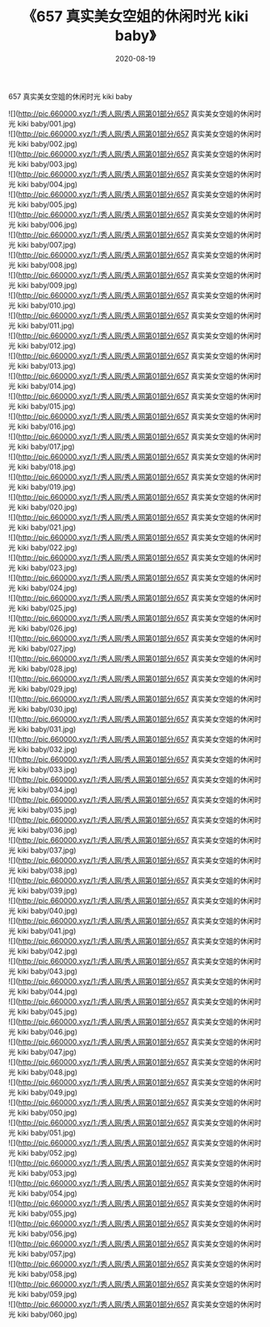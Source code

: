 ﻿---
layout: post
title:  《657 真实美女空姐的休闲时光 kiki baby》
date:   2020-08-19
img: http://pic.660000.xyz/1:/秀人网/秀人网第01部分/657 真实美女空姐的休闲时光 kiki baby/000.jpg
categories: [美女, 清纯, 唯美]
---

657 真实美女空姐的休闲时光 kiki baby

  ![](http://pic.660000.xyz/1:/秀人网/秀人网第01部分/657 真实美女空姐的休闲时光 kiki baby/001.jpg) <br> ![](http://pic.660000.xyz/1:/秀人网/秀人网第01部分/657 真实美女空姐的休闲时光 kiki baby/002.jpg) <br> ![](http://pic.660000.xyz/1:/秀人网/秀人网第01部分/657 真实美女空姐的休闲时光 kiki baby/003.jpg) <br> ![](http://pic.660000.xyz/1:/秀人网/秀人网第01部分/657 真实美女空姐的休闲时光 kiki baby/004.jpg) <br> ![](http://pic.660000.xyz/1:/秀人网/秀人网第01部分/657 真实美女空姐的休闲时光 kiki baby/005.jpg) <br> ![](http://pic.660000.xyz/1:/秀人网/秀人网第01部分/657 真实美女空姐的休闲时光 kiki baby/006.jpg) <br> ![](http://pic.660000.xyz/1:/秀人网/秀人网第01部分/657 真实美女空姐的休闲时光 kiki baby/007.jpg) <br> ![](http://pic.660000.xyz/1:/秀人网/秀人网第01部分/657 真实美女空姐的休闲时光 kiki baby/008.jpg) <br> ![](http://pic.660000.xyz/1:/秀人网/秀人网第01部分/657 真实美女空姐的休闲时光 kiki baby/009.jpg) <br> ![](http://pic.660000.xyz/1:/秀人网/秀人网第01部分/657 真实美女空姐的休闲时光 kiki baby/010.jpg) <br> ![](http://pic.660000.xyz/1:/秀人网/秀人网第01部分/657 真实美女空姐的休闲时光 kiki baby/011.jpg) <br> ![](http://pic.660000.xyz/1:/秀人网/秀人网第01部分/657 真实美女空姐的休闲时光 kiki baby/012.jpg) <br> ![](http://pic.660000.xyz/1:/秀人网/秀人网第01部分/657 真实美女空姐的休闲时光 kiki baby/013.jpg) <br> ![](http://pic.660000.xyz/1:/秀人网/秀人网第01部分/657 真实美女空姐的休闲时光 kiki baby/014.jpg) <br> ![](http://pic.660000.xyz/1:/秀人网/秀人网第01部分/657 真实美女空姐的休闲时光 kiki baby/015.jpg) <br> ![](http://pic.660000.xyz/1:/秀人网/秀人网第01部分/657 真实美女空姐的休闲时光 kiki baby/016.jpg) <br> ![](http://pic.660000.xyz/1:/秀人网/秀人网第01部分/657 真实美女空姐的休闲时光 kiki baby/017.jpg) <br> ![](http://pic.660000.xyz/1:/秀人网/秀人网第01部分/657 真实美女空姐的休闲时光 kiki baby/018.jpg) <br> ![](http://pic.660000.xyz/1:/秀人网/秀人网第01部分/657 真实美女空姐的休闲时光 kiki baby/019.jpg) <br> ![](http://pic.660000.xyz/1:/秀人网/秀人网第01部分/657 真实美女空姐的休闲时光 kiki baby/020.jpg) <br> ![](http://pic.660000.xyz/1:/秀人网/秀人网第01部分/657 真实美女空姐的休闲时光 kiki baby/021.jpg) <br> ![](http://pic.660000.xyz/1:/秀人网/秀人网第01部分/657 真实美女空姐的休闲时光 kiki baby/022.jpg) <br> ![](http://pic.660000.xyz/1:/秀人网/秀人网第01部分/657 真实美女空姐的休闲时光 kiki baby/023.jpg) <br> ![](http://pic.660000.xyz/1:/秀人网/秀人网第01部分/657 真实美女空姐的休闲时光 kiki baby/024.jpg) <br> ![](http://pic.660000.xyz/1:/秀人网/秀人网第01部分/657 真实美女空姐的休闲时光 kiki baby/025.jpg) <br> ![](http://pic.660000.xyz/1:/秀人网/秀人网第01部分/657 真实美女空姐的休闲时光 kiki baby/026.jpg) <br> ![](http://pic.660000.xyz/1:/秀人网/秀人网第01部分/657 真实美女空姐的休闲时光 kiki baby/027.jpg) <br> ![](http://pic.660000.xyz/1:/秀人网/秀人网第01部分/657 真实美女空姐的休闲时光 kiki baby/028.jpg) <br> ![](http://pic.660000.xyz/1:/秀人网/秀人网第01部分/657 真实美女空姐的休闲时光 kiki baby/029.jpg) <br> ![](http://pic.660000.xyz/1:/秀人网/秀人网第01部分/657 真实美女空姐的休闲时光 kiki baby/030.jpg) <br> ![](http://pic.660000.xyz/1:/秀人网/秀人网第01部分/657 真实美女空姐的休闲时光 kiki baby/031.jpg) <br> ![](http://pic.660000.xyz/1:/秀人网/秀人网第01部分/657 真实美女空姐的休闲时光 kiki baby/032.jpg) <br> ![](http://pic.660000.xyz/1:/秀人网/秀人网第01部分/657 真实美女空姐的休闲时光 kiki baby/033.jpg) <br> ![](http://pic.660000.xyz/1:/秀人网/秀人网第01部分/657 真实美女空姐的休闲时光 kiki baby/034.jpg) <br> ![](http://pic.660000.xyz/1:/秀人网/秀人网第01部分/657 真实美女空姐的休闲时光 kiki baby/035.jpg) <br> ![](http://pic.660000.xyz/1:/秀人网/秀人网第01部分/657 真实美女空姐的休闲时光 kiki baby/036.jpg) <br> ![](http://pic.660000.xyz/1:/秀人网/秀人网第01部分/657 真实美女空姐的休闲时光 kiki baby/037.jpg) <br> ![](http://pic.660000.xyz/1:/秀人网/秀人网第01部分/657 真实美女空姐的休闲时光 kiki baby/038.jpg) <br> ![](http://pic.660000.xyz/1:/秀人网/秀人网第01部分/657 真实美女空姐的休闲时光 kiki baby/039.jpg) <br> ![](http://pic.660000.xyz/1:/秀人网/秀人网第01部分/657 真实美女空姐的休闲时光 kiki baby/040.jpg) <br> ![](http://pic.660000.xyz/1:/秀人网/秀人网第01部分/657 真实美女空姐的休闲时光 kiki baby/041.jpg) <br> ![](http://pic.660000.xyz/1:/秀人网/秀人网第01部分/657 真实美女空姐的休闲时光 kiki baby/042.jpg) <br> ![](http://pic.660000.xyz/1:/秀人网/秀人网第01部分/657 真实美女空姐的休闲时光 kiki baby/043.jpg) <br> ![](http://pic.660000.xyz/1:/秀人网/秀人网第01部分/657 真实美女空姐的休闲时光 kiki baby/044.jpg) <br> ![](http://pic.660000.xyz/1:/秀人网/秀人网第01部分/657 真实美女空姐的休闲时光 kiki baby/045.jpg) <br> ![](http://pic.660000.xyz/1:/秀人网/秀人网第01部分/657 真实美女空姐的休闲时光 kiki baby/046.jpg) <br> ![](http://pic.660000.xyz/1:/秀人网/秀人网第01部分/657 真实美女空姐的休闲时光 kiki baby/047.jpg) <br> ![](http://pic.660000.xyz/1:/秀人网/秀人网第01部分/657 真实美女空姐的休闲时光 kiki baby/048.jpg) <br> ![](http://pic.660000.xyz/1:/秀人网/秀人网第01部分/657 真实美女空姐的休闲时光 kiki baby/049.jpg) <br> ![](http://pic.660000.xyz/1:/秀人网/秀人网第01部分/657 真实美女空姐的休闲时光 kiki baby/050.jpg) <br> ![](http://pic.660000.xyz/1:/秀人网/秀人网第01部分/657 真实美女空姐的休闲时光 kiki baby/051.jpg) <br> ![](http://pic.660000.xyz/1:/秀人网/秀人网第01部分/657 真实美女空姐的休闲时光 kiki baby/052.jpg) <br> ![](http://pic.660000.xyz/1:/秀人网/秀人网第01部分/657 真实美女空姐的休闲时光 kiki baby/053.jpg) <br> ![](http://pic.660000.xyz/1:/秀人网/秀人网第01部分/657 真实美女空姐的休闲时光 kiki baby/054.jpg) <br> ![](http://pic.660000.xyz/1:/秀人网/秀人网第01部分/657 真实美女空姐的休闲时光 kiki baby/055.jpg) <br> ![](http://pic.660000.xyz/1:/秀人网/秀人网第01部分/657 真实美女空姐的休闲时光 kiki baby/056.jpg) <br> ![](http://pic.660000.xyz/1:/秀人网/秀人网第01部分/657 真实美女空姐的休闲时光 kiki baby/057.jpg) <br> ![](http://pic.660000.xyz/1:/秀人网/秀人网第01部分/657 真实美女空姐的休闲时光 kiki baby/058.jpg) <br> ![](http://pic.660000.xyz/1:/秀人网/秀人网第01部分/657 真实美女空姐的休闲时光 kiki baby/059.jpg) <br> ![](http://pic.660000.xyz/1:/秀人网/秀人网第01部分/657 真实美女空姐的休闲时光 kiki baby/060.jpg) <br>
